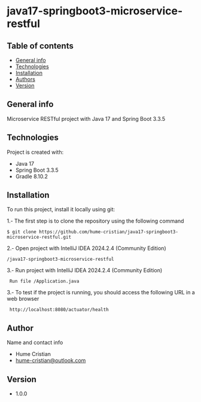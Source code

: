 # java17-springboot3-microservice-restful

## Table of contents
* [General info](#general-info)
* [Technologies](#technologies)
* [Installation](#installation)
* [Authors](#authors)
* [Version](#version)

## General info
Microservice RESTful project with Java 17 and Spring Boot 3.3.5

## Technologies
Project is created with:
* Java 17
* Spring Boot 3.3.5
* Gradle 8.10.2

## Installation
To run this project, install it locally using git:

1.- The first step is to clone the repository using the following command
```
$ git clone https://github.com/hume-cristian/java17-springboot3-microservice-restful.git
```

2.- Open project with IntelliJ IDEA 2024.2.4 (Community Edition)
```
/java17-springboot3-microservice-restful
```

3.- Run project with IntelliJ IDEA 2024.2.4 (Community Edition)
```
 Run file /Application.java
```

3.- To test if the project is running, you should access the following URL in a web browser
```
 http://localhost:8080/actuator/health
```

## Author
Name and contact info
* Hume Cristian
* hume-cristian@outlook.com

## Version
* 1.0.0

